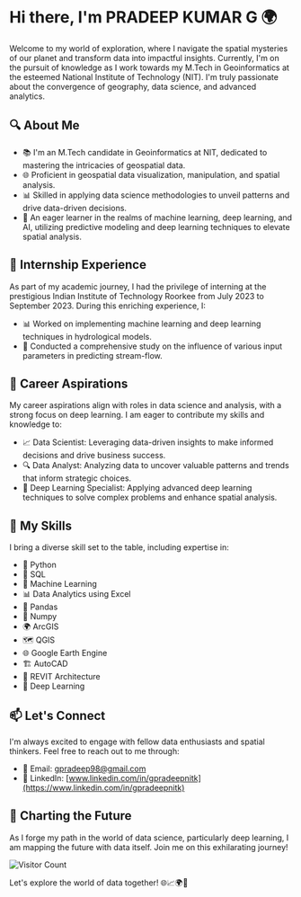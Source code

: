 # Hi there, I'm PRADEEP KUMAR G 🌍

Welcome to my world of exploration, where I navigate the spatial mysteries of our planet and transform data into impactful insights. Currently, I'm on the pursuit of knowledge as I work towards my M.Tech in Geoinformatics at the esteemed National Institute of Technology (NIT). I'm truly passionate about the convergence of geography, data science, and advanced analytics.

## 🔍 About Me

- 📚 I'm an M.Tech candidate in Geoinformatics at NIT, dedicated to mastering the intricacies of geospatial data.
- 🌐 Proficient in geospatial data visualization, manipulation, and spatial analysis.
- 📊 Skilled in applying data science methodologies to unveil patterns and drive data-driven decisions.
- 🤖 An eager learner in the realms of machine learning, deep learning, and AI, utilizing predictive modeling and deep learning techniques to elevate spatial analysis.

## 💼 Internship Experience

As part of my academic journey, I had the privilege of interning at the prestigious Indian Institute of Technology Roorkee from July 2023 to September 2023. During this enriching experience, I:

- 📊 Worked on implementing machine learning and deep learning techniques in hydrological models.
- 🌊 Conducted a comprehensive study on the influence of various input parameters in predicting stream-flow.

## 🎯 Career Aspirations

My career aspirations align with roles in data science and analysis, with a strong focus on deep learning. I am eager to contribute my skills and knowledge to:

- 📈 Data Scientist: Leveraging data-driven insights to make informed decisions and drive business success.
- 🔍 Data Analyst: Analyzing data to uncover valuable patterns and trends that inform strategic choices.
- 🧠 Deep Learning Specialist: Applying advanced deep learning techniques to solve complex problems and enhance spatial analysis.

## 💼 My Skills

I bring a diverse skill set to the table, including expertise in:

- 🐍 Python
- 💽 SQL
- 🤖 Machine Learning
- 📊 Data Analytics using Excel
- 🐼 Pandas
- 🔢 Numpy
- 🌍 ArcGIS
- 🗺️ QGIS
- 🌐 Google Earth Engine
- 🏗️ AutoCAD
- 🏢 REVIT Architecture
- 🧠 Deep Learning

## 📫 Let's Connect

I'm always excited to engage with fellow data enthusiasts and spatial thinkers. Feel free to reach out to me through:

- 📧 Email: gpradeep98@gmail.com
- 💼 LinkedIn: [www.linkedin.com/in/gpradeepnitk](https://www.linkedin.com/in/gpradeepnitk)

## 🚀 Charting the Future

As I forge my path in the world of data science, particularly deep learning, I am mapping the future with data itself. Join me on this exhilarating journey!

![Visitor Count](https://visitor-badge.glitch.me/badge?page_id=yourusername.yourusername)

Let's explore the world of data together! 🌐📈🌍🧠
